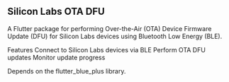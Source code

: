## Silicon Labs OTA DFU
A Flutter package for performing Over-the-Air (OTA) Device Firmware Update (DFU) for Silicon Labs devices using Bluetooth Low Energy (BLE).

Features
Connect to Silicon Labs devices via BLE
Perform OTA DFU updates
Monitor update progress

Depends on the flutter_blue_plus library.
